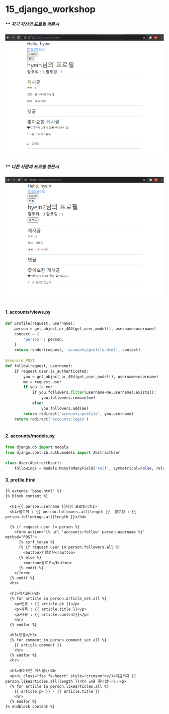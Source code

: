 # 15_django_workshop



##### ** 자기 자신의 프로필 방문시

![image-20210401134738067](15_django_workshop.assets/image-20210401134738067.png)

##### ** 다른 사람의 프로필 방문시

![image-20210401134840167](15_django_workshop.assets/image-20210401134840167.png)

#### 1. accounts/views.py

```python
def profile(request, username):
    person = get_object_or_404(get_user_model(), username=username)
    context = {
        'person' : person,
    }
    return render(request, 'accounts/profile.html', context)

@require_POST
def follow(request, username):
    if request.user.is_authenticated:
        you = get_object_or_404(get_user_model(), username=username)
        me = request.user
        if you != me:
            if you.followers.filter(username=me.username).exists():
                you.followers.remove(me)
            else:
                you.followers.add(me)
        return redirect('accounts:profile', you.username)
    return redirect('accounts:login')
    
```



#### 2. accounts/models.py

```python
from django.db import models
from django.contrib.auth.models import AbstractUser

class User(AbstractUser):
    followings = models.ManyToManyField('self', symmetrical=False, related_name="followers")

```



#### 3. profile.html

```django
{% extends 'base.html' %}
{% block content %}

  <h1>{{ person.username }}님의 프로필</h1>
  <h4>팔로워 : {{ person.followers.all|length }}  팔로잉 : {{ person.followings.all|length }}</h4>

  {% if request.user != person %}
    <form action="{% url 'accounts:follow' person.username %}" method="POST">
      {% csrf_token %}
      {% if request.user in person.followers.all %}
        <button>언팔로우</button>
      {% else %}
        <button>팔로우</button>
      {% endif %}
    </form>
  {% endif %}
  <hr>
  
  <h3>게시글</h3>
  {% for article in person.article_set.all %}
    <p>번호 : {{ article.pk }}</p>
    <p>제목 : {{ article.title }}</p>
    <p>내용 : {{ article.content}}</p>
    <hr>
  {% endfor %}
  
  <h3>댓글</h3>
  {% for comment in person.comment_set.all %}
    {{ article.comment }}
    <hr>
  {% endfor %}
  <hr>
  
  <h3>좋아요한 게시글</h3>
  <p><i class="fas fa-heart" style="crimson"></i>지금까지 {{ person.likearticles.all|length }}개의 글을 좋아합니다.</p>
  {% for article in person.likearticles.all %}
    {{ article.pk }} - {{ article.title }}
    <hr>
  {% endfor %}
{% endblock content %}

```

